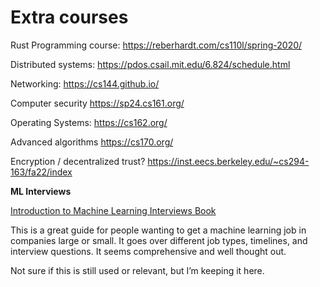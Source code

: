 # Extra courses


Rust Programming course:
https://reberhardt.com/cs110l/spring-2020/

Distributed systems:
https://pdos.csail.mit.edu/6.824/schedule.html

Networking:
https://cs144.github.io/

Computer security
https://sp24.cs161.org/

Operating Systems:
https://cs162.org/

Advanced algorithms
https://cs170.org/

Encryption / decentralized trust?
https://inst.eecs.berkeley.edu/~cs294-163/fa22/index


**ML Interviews**

[Introduction to Machine Learning Interviews Book](https://huyenchip.com/ml-interviews-book/)

   This is a great guide for people wanting to get a machine learning job in companies large or small. 
   It goes over different job types, timelines, and interview questions. It seems comprehensive and well thought out.

Not sure if this is still used or relevant, but I’m keeping it here.